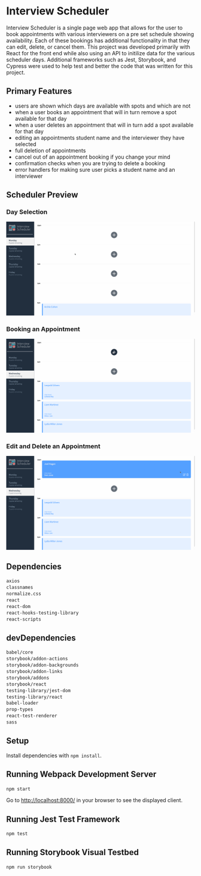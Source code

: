 # Interview Scheduler

Interview Scheduler is a single page web app that allows for the user to book appointments with various interviewers on a pre set schedule showing availability. Each of these bookings has additional functionality in that they can edit, delete, or cancel them. This project was developed primarily with React for the front end while also using an API to initilize data for the various scheduler days. Additional frameworks such as Jest, Storybook, and Cypress were used to help test and better the code that was written for this project.

## Primary Features

- users are shown which days are available with spots and which are not
- when a user books an appointment that will in turn remove a spot available for that day
- when a user deletes an appointment that will in turn add a spot available for that day
- editing an appointments student name and the interviewer they have selected
- full deletion of appointments
- cancel out of an appointment booking if you change your mind
- confirmation checks when you are trying to delete a booking
- error handlers for making sure user picks a student name and an interviewer

## Scheduler Preview

### Day Selection

!["day selection"](https://raw.githubusercontent.com/Jagan-creator/scheduler/248fec8a0d31f968b210019ff3ba3bce7d1a8b39/public/images/scheduler-day-selection.gif)

### Booking an Appointment

!["booking an appointment"](https://raw.githubusercontent.com/Jagan-creator/scheduler/248fec8a0d31f968b210019ff3ba3bce7d1a8b39/public/images/scheduler-booking-creation.gif)

### Edit and Delete an Appointment

!["edit and delete an appointment"](https://raw.githubusercontent.com/Jagan-creator/scheduler/248fec8a0d31f968b210019ff3ba3bce7d1a8b39/public/images/scheduler-booking-edit-and-delete.gif)

## Dependencies

```sh
axios
classnames
normalize.css
react
react-dom
react-hooks-testing-library
react-scripts
```

## devDependencies

```sh
babel/core
storybook/addon-actions
storybook/addon-backgrounds
storybook/addon-links
storybook/addons
storybook/react
testing-library/jest-dom
testing-library/react
babel-loader
prop-types
react-test-renderer
sass
```

## Setup

Install dependencies with `npm install`.

## Running Webpack Development Server

```sh
npm start
```

Go to <http://localhost:8000/> in your browser to see the displayed client.

## Running Jest Test Framework

```sh
npm test
```

## Running Storybook Visual Testbed

```sh
npm run storybook
```
